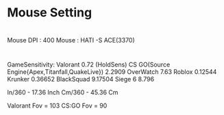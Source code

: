 <h1> Mouse Setting</h1>

#

Mouse DPI : 400
Mouse : HATI -S ACE(3370)

#

GameSensitivity:
    Valorant    0.72 (HoldSens)
    CS GO(Source Engine{Apex,Titanfall,QuakeLive})       2.2909
    OverWatch   7.63
    Roblox      0.12544
    Krunker     0.36652
    BlackSquad  9.17504
    Siege 6     8.796
    


In/360 - 17.36 Inch
Cm/360 - 45.36 Cm

Valorant Fov = 103
CS:GO Fov = 90

